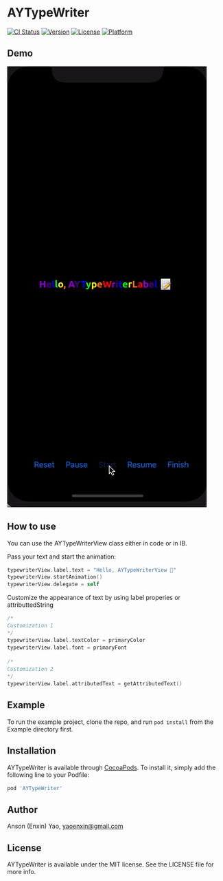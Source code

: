 # AYTypeWriter

[![CI Status](https://img.shields.io/travis/anson/AYTypeWriter.svg?style=flat)](https://travis-ci.org/anson/AYTypeWriter)
[![Version](https://img.shields.io/cocoapods/v/AYTypeWriter.svg?style=flat)](https://cocoapods.org/pods/AYTypeWriter)
[![License](https://img.shields.io/cocoapods/l/AYTypeWriter.svg?style=flat)](https://cocoapods.org/pods/AYTypeWriter)
[![Platform](https://img.shields.io/cocoapods/p/AYTypeWriter.svg?style=flat)](https://cocoapods.org/pods/AYTypeWriter)

## Demo
![Alt Text](https://github.com/ansonyao/AYTypeWriter/blob/master/demo.gif)

## How to use
You can use the AYTypeWriterView class either in code or in IB. 

Pass your text and start the animation:

```swift
typewriterView.label.text = "Hello, AYTypeWriterView 📝"
typewriterView.startAnimation()
typewriterView.delegate = self
```

Customize the appearance of text by using label properies or attributtedString
```swift
/*
Customization 1
*/
typewriterView.label.textColor = primaryColor
typewriterView.label.font = primaryFont

/*
Customization 2
*/
typewriterView.label.attributedText = getAttributedText()
```

## Example

To run the example project, clone the repo, and run `pod install` from the Example directory first.

## Installation

AYTypeWriter is available through [CocoaPods](https://cocoapods.org). To install
it, simply add the following line to your Podfile:

```ruby
pod 'AYTypeWriter'
```



## Author

Anson (Enxin) Yao, yaoenxin@gmail.com

## License

AYTypeWriter is available under the MIT license. See the LICENSE file for more info.


